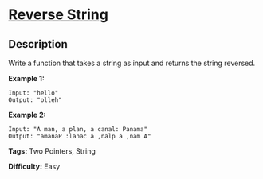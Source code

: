 # [Reverse String][title]

## Description

Write a function that takes a string as input and returns the string reversed.

**Example 1:**


```
Input: "hello"
Output: "olleh"
```

**Example 2:**


```
Input: "A man, a plan, a canal: Panama"
Output: "amanaP :lanac a ,nalp a ,nam A"
```


**Tags:** Two Pointers, String

**Difficulty:** Easy

[title]: https://leetcode.com/problems/reverse-string
